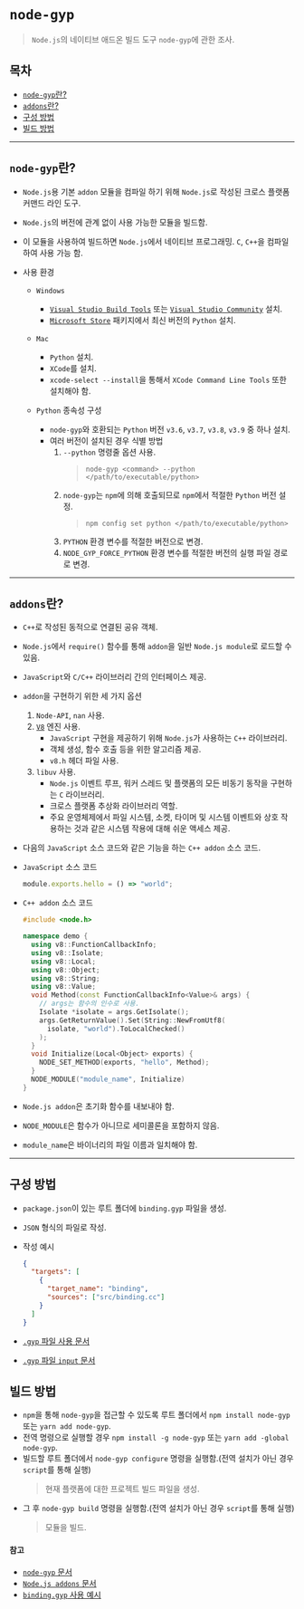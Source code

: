 # `node-gyp`

> `Node.js`의 네이티브 애드온 빌드 도구 `node-gyp`에 관한 조사.

## 목차

- [`node-gyp`란?](#node-gyp란)
- [`addons`란?](#addons란)
- [구성 방법](#구성-방법)
- [빌드 방법](#빌드-방법)

---

## `node-gyp`란?

- `Node.js`용 기본 `addon` 모듈을 컴파일 하기 위해 `Node.js`로 작성된 크로스 플랫폼 커맨드 라인 도구.
- `Node.js`의 버전에 관계 없이 사용 가능한 모듈을 빌드함.
- 이 모듈을 사용하여 빌드하면 `Node.js`에서 네이티브 프로그래밍. `C`, `C++`을 컴파일하여 사용 가능 함.
- 사용 환경

  - `Windows`

    - [`Visual Studio Build Tools`](https://visualstudio.microsoft.com/ko/thank-you-downloading-visual-studio/?sku=BuildTools) 또는 [`Visual Studio Community`](https://visualstudio.microsoft.com/ko/thank-you-downloading-visual-studio/?sku=Community) 설치.
    - [`Microsoft Store`](https://docs.python.org/3/using/windows.html#the-microsoft-store-package) 패키지에서 최신 버전의 `Python` 설치.

  - `Mac`

    - `Python` 설치.
    - `XCode`를 설치.
    - `xcode-select --install`을 통해서 `XCode Command Line Tools` 또한 설치해야 함.

  - `Python` 종속성 구성

    - `node-gyp`와 호환되는 `Python` 버전 `v3.6`, `v3.7`, `v3.8`, `v3.9` 중 하나 설치.
    - 여러 버전이 설치된 경우 식별 방법
      1. `--python` 명령줄 옵션 사용.
         > `node-gyp <command> --python </path/to/executable/python>`
      2. `node-gyp`는 `npm`에 의해 호출되므로 `npm`에서 적절한 `Python` 버전 설정.
         > `npm config set python </path/to/executable/python>`
      3. `PYTHON` 환경 변수를 적절한 버전으로 변경.
      4. `NODE_GYP_FORCE_PYTHON` 환경 변수를 적절한 버전의 실행 파일 경로로 변경.

---

## `addons`란?

- `C++`로 작성된 동적으로 연결된 공유 객체.
- `Node.js`에서 `require()` 함수를 통해 `addon`을 일반 `Node.js module`로 로드할 수 있음.
- `JavaScript`와 `C/C++` 라이브러리 간의 인터페이스 제공.
- `addon`을 구현하기 위한 세 가지 옵션

  1. `Node-API`, `nan` 사용.
  2. [`V8`](https://v8docs.nodesource.com/) 엔진 사용.
     - `JavaScript` 구현을 제공하기 위해 `Node.js`가 사용하는 `C++` 라이브러리.
     - 객체 생성, 함수 호출 등을 위한 알고리즘 제공.
     - `v8.h` 헤더 파일 사용.
  3. `libuv` 사용.
     - `Node.js` 이벤트 루프, 워커 스레드 및 플랫폼의 모든 비동기 동작을 구현하는 `C` 라이브러리.
     - 크로스 플랫폼 추상화 라이브러리 역할.
     - 주요 운영체제에서 파일 시스템, 소켓, 타이머 및 시스템 이벤트와 상호 작용하는 것과 같은 시스템 작용에 대해 쉬운 액세스 제공.

- 다음의 `JavaScript` 소스 코드와 같은 기능을 하는 `C++ addon` 소스 코드.

- `JavaScript` 소스 코드

  ```js
  module.exports.hello = () => "world";
  ```

- `C++ addon` 소스 코드

  ```cpp
  #include <node.h>

  namespace demo {
    using v8::FunctionCallbackInfo;
    using v8::Isolate;
    using v8::Local;
    using v8::Object;
    using v8::String;
    using v8::Value;
    void Method(const FunctionCallbackInfo<Value>& args) {
      // args는 함수의 인수로 사용.
      Isolate *isolate = args.GetIsolate();
      args.GetReturnValue().Set(String::NewFromUtf8(
        isolate, "world").ToLocalChecked()
      );
    }
    void Initialize(Local<Object> exports) {
      NODE_SET_METHOD(exports, "hello", Method);
    }
    NODE_MODULE("module_name", Initialize)
  }
  ```

- `Node.js addon`은 초기화 함수를 내보내야 함.
- `NODE_MODULE`은 함수가 아니므로 세미콜론을 포함하지 않음.
- `module_name`은 바이너리의 파일 이름과 일치해야 함.

---

## 구성 방법

- `package.json`이 있는 루트 폴더에 `binding.gyp` 파일을 생성.
- `JSON` 형식의 파일로 작성.
- 작성 예시

  ```json
  {
    "targets": [
      {
        "target_name": "binding",
        "sources": ["src/binding.cc"]
      }
    ]
  }
  ```

- [`.gyp` 파일 사용 문서](https://gyp.gsrc.io/docs/UserDocumentation.md)
- [`.gyp` 파일 `input` 문서](https://gyp.gsrc.io/docs/InputFormatReference.md)

## 빌드 방법

- `npm`을 통해 `node-gyp`을 접근할 수 있도록 루트 폴더에서 `npm install node-gyp` 또는 `yarn add node-gyp`.
- 전역 명령으로 실행할 경우 `npm install -g node-gyp` 또는 `yarn add -global node-gyp`.
- 빌드할 루트 폴더에서 `node-gyp configure` 명령을 실행함.(전역 설치가 아닌 경우 `script`를 통해 실행)
  > 현재 플랫폼에 대한 프로젝트 빌드 파일을 생성.
- 그 후 `node-gyp build` 명령을 실행함.(전역 설치가 아닌 경우 `script`를 통해 실행)
  > 모듈을 빌드.

#### 참고

- [`node-gyp` 문서](https://github.com/nodejs/node-gyp/tree/2ef5fb86277c4d81baffc0b9f642a8d86be1bfa5/docs)
- [`Node.js addons` 문서](https://nodejs.org/api/addons.html)
- [`binding.gyp` 사용 예시](https://github.com/nodejs/node-gyp/blob/HEAD/docs/binding.gyp-files-in-the-wild.md)
